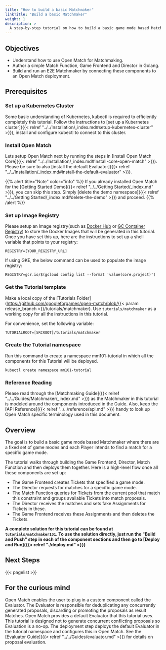 ```yaml
---
title: "How to build a basic Matchmaker"
linkTitle: "Build a basic Matchmaker"
weight: 1
description: >
  A step-by-step tutorial on how to build a basic game mode based Matchmaker in Golang.
---
```


## Objectives

- Understand how to use Open Match for Matchmaking.
- Author a simple Match Function, Game Frontend and Director in Golang.
- Build and run an E2E Matchmaker by connecting these components to an Open Match deployment.

## Prerequisites

### Set up a Kubernetes Cluster

Some basic understanding of Kubernetes, kubectl is required to efficiently completely this tutorial. Follow the instructions to [set up a Kubernetes cluster]({{< relref "../../Installation/_index.md#setup-kubernetes-cluster" >}}), install and configure kubectl to connect to this cluster.

### Install Open Match

Lets setup Open Match next by running the steps in [Install Open Match Core]({{< relref "../../Installation/_index.md#install-core-open-match" >}}). Please be sure to also [install the default Evaluator]({{< relref "../../Installation/_index.md#install-the-default-evaluator" >}}).

{{% alert title="Note" color="info" %}}
If you already installed Open Match for the [Getting Started Demo]({{< relref "../../Getting Started/_index.md" >}}), you can skip this step. Simply [delete the demo namespace]({{< relref "../../Getting Started/_index.md#delete-the-demo" >}}) and proceed.
{{% /alert %}}

### Set up Image Registry

Please setup an Image registry(such as [Docker Hub](https://hub.docker.com/) or [GC Container Registry](https://cloud.google.com/container-registry/)) to store the Docker Images that will be generated in this tutorial. Once you have set this up, here are the instructions to set up a shell variable that points to your registry:

```
REGISTRY=[YOUR_REGISTRY_URL]
```

If using GKE, the below command can be used to populate the image registry:

```
REGISTRY=gcr.io/$(gcloud config list --format 'value(core.project)')
```

### Get the Tutorial template

Make a local copy of the [Tutorials Folder](https://github.com/googleforgames/open-match/blob/{{< param release_branch >}}/tutorials/matchmaker). Use ```tutorials/matchmaker``` as a working copy for all the instructions in this tutorial.

For convenience, set the following variable:

```
TUTORIALROOT=[SRCROOT]/tutorials/matchmaker
```

### Create the Tutorial namespace

Run this command to create a namespace mm101-tutorial in which all the components for this Tutorial will be deployed.

```
kubectl create namespace mm101-tutorial
```

### Reference Reading

Please read through the [Matchmaking Guide]({{< relref "../../Guides/Matchmaker/_index.md" >}}) as the Matchmaker in this tutorial is modeled around the components introduced in the Guide. Also, keep the [API Reference]({{< relref "../../reference/api.md" >}}) handy to look up Open Match specific terminology used in this document.

## Overview

The goal is to build a basic game mode based Matchmaker where there are a fixed set of game modes and each Player intends to find a match for a specific game mode.

The tutorial walks through building the Game Frontend, Director, Match Function and then deploys them together. Here is a high-level flow once all these components are set up:

- The Game Frontend creates Tickets that specified a game mode.
- The Director requests for matches for a specific game mode.
- The Match Function queries for Tickets from the current pool that match this constraint and groups available Tickets into match proposals.
- The Director receives the matches and sets fake Assignments for Tickets in these.
- The Game Frontend receives these Assignments and then deletes the Tickets.

**A complete solution for this tutorial can be found at ```tutorials/matchmaker101```. To use the solution directly, just run the "Build and Push" step in each of the component sections and then go to [Deploy and Run]({{< relref "./deploy.md" >}})**

## Next Steps

{{< pagelist >}}

## For the curious mind

Open Match enables the user to plug in a custom component called the Evaluator. The Evaluator is responsible for deduplicating any concurrently generated proposals, discarding or promoting the proposals as result Matches. Open Match provides a default Evaluator that this tutorial uses. This tutorial is designed not to generate concurrent conflicting proposals so Evaluation is a no-op. The deployment step deploys the default Evaluator in the tutorial namespace and configures this in Open Match. See the [Evaluator Guide]({{< relref "../../Guides/evaluator.md" >}}) for details on proposal evaluation.
